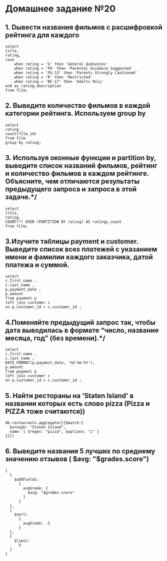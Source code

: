 # Домашнее задание №20

## 1. Dывести названия фильмов с расшифровкой рейтинга для каждого 
```
select 
title,
rating,
case 
	when rating = 'G' then 'General Audiences' 
	when rating = 'PG' then 'Parental Guidance Suggested' 
	when rating = 'PG-13' then 'Parents Strongly Cautioned' 
	when rating = 'R' then 'Restricted' 
	when rating = 'NC-17' then 'Adults Only'  
end as rating_description
from film;

```
## 2. Выведите количество фильмов в каждой категории рейтинга. Используем group by
```
select 
rating ,
count(film_id)
from film
group by rating;

```

## 3. Используя оконные функции и partition by, выведите список названий фильмов, рейтинг и количество фильмов в каждом рейтинге. Объясните, чем отличаются результаты предыдущего запроса и запроса в этой задаче.*/

```
select
title,
rating,
COUNT(*) OVER (PARTITION BY rating) AS ratings_count
from film;
```
## 3.Изучите таблицы payment и customer. Выведите список всех платежей с указанием имени и фамилии каждого заказчика, датой платежа и суммой.
```
select
c.first_name ,
c.last_name ,
p.payment_date ,
p.amount 
from payment p 
left join customer c 
on p.customer_id = c.customer_id ;
```
## 4.Поменяйте предыдущий запрос так, чтобы дата выводилась в формате “число, название месяца, год” (без времени).*/
```
select
c.first_name ,
c.last_name ,
DATE_FORMAT(p.payment_date, '%d-%m-%Y'),
p.amount 
from payment p 
left join customer c 
on p.customer_id = c.customer_id ;
```
## 5. Найти рестораны на 'Staten Island' в названии которых есть слово pizza (Pizza и PIZZA тоже считаются))
```
db.restaurants.aggregate([{$match:{
  borough: "Staten Island",
  name: { $regex: "pizza", $options: "i" }
}}])
```
## 6. Выведите названия 5 лучших по среднему значению отзывов ( $avg: "$grades.score")
```
[
  {
    $addFields:
      {
        avgGrade: {
          $avg: "$grades.score"
        }
      }
  },
  {
    $sort:
      {
        avgGrade: -1
      }
  },
  {
    $limit:
      5
  }
]
```